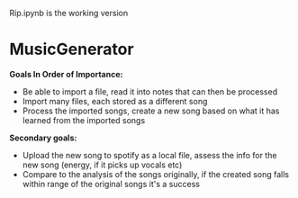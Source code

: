 Rip.ipynb is the working version
# MusicGenerator
**Goals In Order of Importance:**
- Be able to import a file, read it into notes that can then be processed
- Import many files, each stored as a different song
- Process the imported songs, create a new song based on what it has learned from the imported songs

**Secondary goals:**
- Upload the new song to spotify as a local file, assess the info for the new song (energy, if it picks up vocals etc)
- Compare to the analysis of the songs originally, if the created song falls within range of the original songs it's a success

